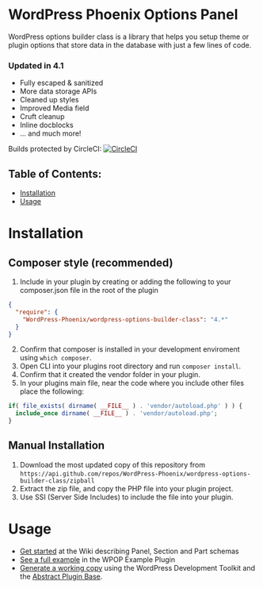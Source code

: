# WordPress Phoenix Options Panel 

WordPress options builder class is a library that helps you setup theme or plugin options that store data in the database with just a few lines of code.

### Updated in 4.1
* Fully escaped & sanitized
* More data storage APIs
* Cleaned up styles
* Improved Media field
* Cruft cleanup
* Inline docblocks
* ... and much more!

Builds protected by CircleCI: [![CircleCI](https://circleci.com/gh/WordPress-Phoenix/wordpress-options-builder-class.svg?style=svg)](https://circleci.com/gh/WordPress-Phoenix/wordpress-options-builder-class)

## Table of Contents:
- [Installation](#installation)
- [Usage](#usage)


# Installation

## Composer style (recommended)

1. Include in your plugin by creating or adding the following to your composer.json file in the root of the plugin
```json
{
  "require": {
    "WordPress-Phoenix/wordpress-options-builder-class": "4.*"
  }
}
```
2. Confirm that composer is installed in your development enviroment using `which composer`.
3. Open CLI into your plugins root directory and run `composer install`.
4. Confirm that it created the vendor folder in your plugin.
5. In your plugins main file, near the code where you include other files place the following:
```php
if( file_exists( dirname( __FILE__ ) . 'vendor/autoload.php' ) ) {
  include_once dirname( __FILE__ ) . 'vendor/autoload.php';
}
```

## Manual Installation
1. Download the most updated copy of this repository from `https://api.github.com/repos/WordPress-Phoenix/wordpress-options-builder-class/zipball`
2. Extract the zip file, and copy the PHP file into your plugin project.
3. Use SSI (Server Side Includes) to include the file into your plugin.

# Usage

* [Get started](https://github.com/WordPress-Phoenix/wordpress-options-builder-class/wiki) at the Wiki describing Panel, Section and Part schemas
* [See a full example](https://github.com/WordPress-Phoenix/wpop-example-panel/blob/master/app/admin/class-options-panel.php) in the WPOP Example Plugin
* [Generate a working copy](https://github.com/WordPress-Phoenix/wordpress-development-toolkit/releases) using the WordPress Development Toolkit and the [Abstract Plugin Base](https://github.com/WordPress-Phoenix/abstract-plugin-base).

